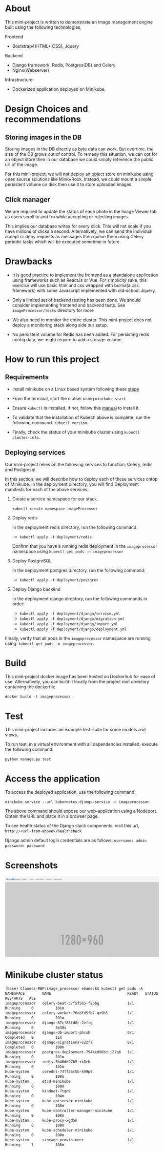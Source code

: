 About
=====
This mini-project is written to demonstrate an Image management engine built using
the following technologies.

Frontend
- Bootstrap4(HTML+ CSS), Jquery

Backend
- Django framework, Redis, Postgres(DB) and Celery
- Nginx(Webserver)

Infrastructure
- Dockerized application deployed on Minikube.

Design Choices and recommendations
==================================

Storing images in the DB
------------------------
Storing images in the DB directly as byte data can work. But overtime, the size of the DB
grows out of control.
To remedy this situation, we can opt for an object store then in our database we could simply
reference the public url of the image.

For this mini-project, we will not deploy an object store on minikube using open source 
solutions like Minio/Rook.
Instead, we could mount a simple persistent volume on disk then use it to store uploaded images.

Click manager
-------------
We are required to update the status of each photo in the Image Viewer tab as users scroll to and fro while accepting or rejecting images.

This implies our database writes for every click. This will not scale if you have millions of 
clicks a second. 
Alternatively, we can send the individual accept or deny requests as messages then queue them using
Celery periodic tasks which will be executed sometime in future.

Drawbacks
=========
- It is good practice to implement the frontend as a standalone application using frameworks
such as ReactJs or Vue.
For simplicity sake, this exercise will use basic html and css wrapped with bulma(a css framework)
with some Javascript implemented with old-school Jquery.

- Only a limited set of backend testing has been done. We should consider implementing frontend and backend tests. See `imageProcessor/tests` directory for more

- We also need to monitor the entire cluster. This mini-project does not deploy a monitoring stack
along side our setup.

- No persistent volume for Redis has been added. For persisting redis config data, we might require to add
a storage volume.

How to run this project
=======================
Requirements
------------

- Install minikube on a Linux based system following these [steps](https://minikube.sigs.k8s.io/docs/start/)

- From the terminal, start the clutser using `minikube start`

- Ensure `kubectl` is installed, if not, follow this [manual](https://v1-18.docs.kubernetes.io/docs/tasks/tools/install-kubectl/) to install it.

- To validate that the installation of Kubectl above is complete, run the following command. `kubectl version`.

- Finally, check the status of your minikube cluster using `kubectl cluster-info`.

Deploying services
------------------
Our mini-project relies on the following services to function; Celery, redis and Postgresql.

In this section, we will describe how to deploy each of these services ontop of Minikube.
In the deployment directory, you will find Deployment manifests for each of the above services.

1. Create a service namespace for our stack.

    `kubectl create namespace imageProcessor`

2. Deploy redis

    In the deployment redis directory, run the following command:
    - `kubectl apply -f deployment/redis`

    Confirm that you have a running redis deployment in the `imageprocessor` namespace using `kubectl get pods -n imageprocessor`

3. Deploy PostgreSQL

    In the deployment postgres directory, run the following command:
    - `kubectl apply -f deployment/postgres`

<!-- 4. Deploy celery

    In the deployment celery directory, run the following commands:
    - `kubectl apply -f deployment/celery` -->

5. Deploy Django backend

    In the deployment django directory, run the following commands in order:
    - `kubectl apply -f deployment/django/service.yml`
    - `kubectl apply -f deployment/django/migration.yml`
    - `kubectl apply -f deployment/django/import.yml`
    - `kubectl apply -f deployment/django/deployment.yml`


Finally, verify that all pods in the `imageprocessor` namespace are running using:
`kubectl get pods -n imageprocessor`.

Build
=====
This mini-project docker image has been hosted on Dockerhub for ease of use.
Alternatively, you can build it locally from the project root directory containing
the dockerfile

`docker build -t imageprocessor .`

Test
====
This mini-project includes an example test-suite for some models and views.

To run test, in a virtual environment with all dependencies installed,
execute the following command:

`python manage.py test`

Access the application
======================

To access the deployed application, use the following command:

`minikube service --url kubernetes-django-service -n imageprocessor`

The above command should expose our web-application using a Nodeport.
Obtain the URL and place it in a browser page.

To see health status of the Django stack components, visit this url,
`http://<url-from-above>/healthcheck`

Django admin default login credentials are as follows:
`username: admin` `password: password`

Screenshots
===========

![View](screenshot/view.gif)

Minikube cluster status
=======================
    (base) Claudes-MBP:image_processor ebaneck$ kubectl get pods -A
    NAMESPACE        NAME                                   READY   STATUS      RESTARTS   AGE
    imageprocessor   celery-beat-57f5f565-f2pbg             1/1     Running     0          101m
    imageprocessor   celery-worker-76ddfd5fb7-qx9b5         1/1     Running     0          101m
    imageprocessor   django-67cf68fd8c-2vftg                1/1     Running     0          3m38s
    imageprocessor   django-db-import-phcxh                 0/1     Completed   0          11m
    imageprocessor   django-migrations-622rz                0/1     Completed   0          100m
    imageprocessor   postgres-deployment-7544cd96bd-j27q6   1/1     Running     0          101m
    imageprocessor   redis-5b46dd97b5-rx8ch                 1/1     Running     0          101m
    kube-system      coredns-74ff55c5b-k99p9                1/1     Running     0          108m
    kube-system      etcd-minikube                          1/1     Running     0          108m
    kube-system      kindnet-7tqn9                          1/1     Running     0          104m
    kube-system      kube-apiserver-minikube                1/1     Running     0          108m
    kube-system      kube-controller-manager-minikube       1/1     Running     0          108m
    kube-system      kube-proxy-xgd5n                       1/1     Running     0          108m
    kube-system      kube-scheduler-minikube                1/1     Running     0          108m
    kube-system      storage-provisioner                    1/1     Running     1          108m

